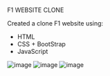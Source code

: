 F1 WEBSITE CLONE

Created a clone F1 website using:

- HTML
- CSS + BootStrap
- JavaScript


![image](https://github.com/Milan-Asad/F1-website/assets/79909176/7fa8359b-33f2-445e-8fee-e88046d6103f)
![image](https://github.com/Milan-Asad/F1-website/assets/79909176/918d259c-7ba0-4b16-9894-3b5ab9af53b8)
![image](https://github.com/Milan-Asad/F1-website/assets/79909176/b6037966-0f28-4c40-87cc-e17687da90c3)
